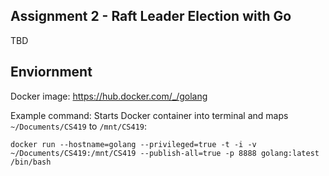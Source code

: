 ## Assignment 2 - Raft Leader Election with Go
TBD


## Enviornment
Docker image: https://hub.docker.com/_/golang

Example command: Starts Docker container into terminal and maps `~/Documents/CS419` to `/mnt/CS419`:

`docker run --hostname=golang --privileged=true -t -i -v ~/Documents/CS419:/mnt/CS419 --publish-all=true -p 8888 golang:latest /bin/bash`
